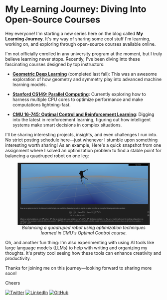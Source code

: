 # My Learning Journey: Diving Into Open-Source Courses

Hey everyone! I'm starting a new series here on the blog called **My Learning Journey**. It's my way of sharing some cool stuff I'm learning, working on, and exploring through open-source courses available online. 

I'm not officially enrolled in any university program at the moment, but I truly believe learning never stops. Recently, I've been diving into these fascinating courses designed by top instructors:

- **[Geometric Deep Learning](https://geometricdeeplearning.com/lectures/)** (completed last fall): This was an awesome exploration of how geometry and symmetry play into advanced machine learning models.

- **[Stanford CS149: Parallel Computing](https://cs149.stanford.edu/)**: Currently exploring how to harness multiple CPU cores to optimize performance and make computations lightning-fast.

- **[CMU 16-745: Optimal Control and Reinforcement Learning](https://www.cs.cmu.edu/~16831-f23/)**: Digging into the latest in reinforcement learning, figuring out how intelligent systems make smart decisions in complex situations.

I'll be sharing interesting projects, insights, and even challenges I run into. No strict posting schedule here—just whenever I stumble upon something interesting worth sharing!
As an example,  Here's a quick snapshot from one assignment where I solved an optimization problem to find a stable point for balancing a quadruped robot on one leg:
<figure style="text-align: center;">
  <img src="../assets/images/learning/one_leg_dog.png" alt="One-legged Quadruped Balance" style="display: block; margin: 0 auto;"/>
  <figcaption style="font-style: italic; text-align: center;">
    Balancing a quadruped robot using optimization techniques learned in CMU's Optimal Control course.
  </figcaption>
</figure>


Oh, and another fun thing: I'm also experimenting with using AI tools like large language models (LLMs) to help with writing and organizing my thoughts. It's pretty cool seeing how these tools can enhance creativity and productivity.

Thanks for joining me on this journey—looking forward to sharing more soon!

Cheers

[![Twitter](https://img.shields.io/badge/-Twitter-blue)](https://twitter.com/Victor_Retamal_)
[![LinkedIn](https://img.shields.io/badge/-LinkedIn-blue)](https://www.linkedin.com/in/victor-retamal/)
[![GitHub](https://img.shields.io/badge/-GitHub-gray)](https://github.com/RetamalVictor)
